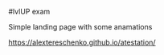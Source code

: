 #lvlUP exam

Simple landing page with some anamations

https://alextereschenko.github.io/atestation/

